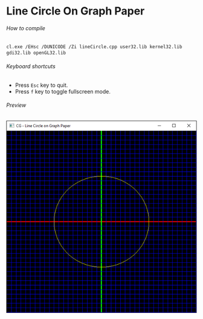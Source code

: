 Line Circle On Graph Paper
==========================

###### How to compile

```
cl.exe /EHsc /DUNICODE /Zi lineCircle.cpp user32.lib kernel32.lib gdi32.lib openGL32.lib
```

###### Keyboard shortcuts
- Press ```Esc``` key to quit.
- Press ```f``` key to toggle fullscreen mode.

###### Preview
![lineCircle][lineCircle-image]

<!-- Image declaration -->

[lineCircle-image]: ./preview/lineCircle.png "Line Circle on Graph Paper"
